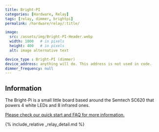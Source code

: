 ```yaml
---
title: Bright-PI
categories: [Hardware, Relay]
tags: [relay, dimmer, brightpi]
permalink: /hardware/relay/:title/

image:
  src: /assets/img/Bright-PI-Header.webp
  width: 1000   # in pixels
  height: 400   # in pixels
  alt: image alternative text

device_type : Bright-PI (dimmer)
device_address: anything will do. This address is not used in code.
dimmer_frequency: null
---
```


## Information
The Bright-Pi is a small little board based around the Semtech SC620 that powers 4 white LEDs and 8 infrared ones.

[Please check our quick start and FAQ for more information.](https://github.com/PiSupply/Bright-Pi)

{% include_relative _relay_detail.md %}